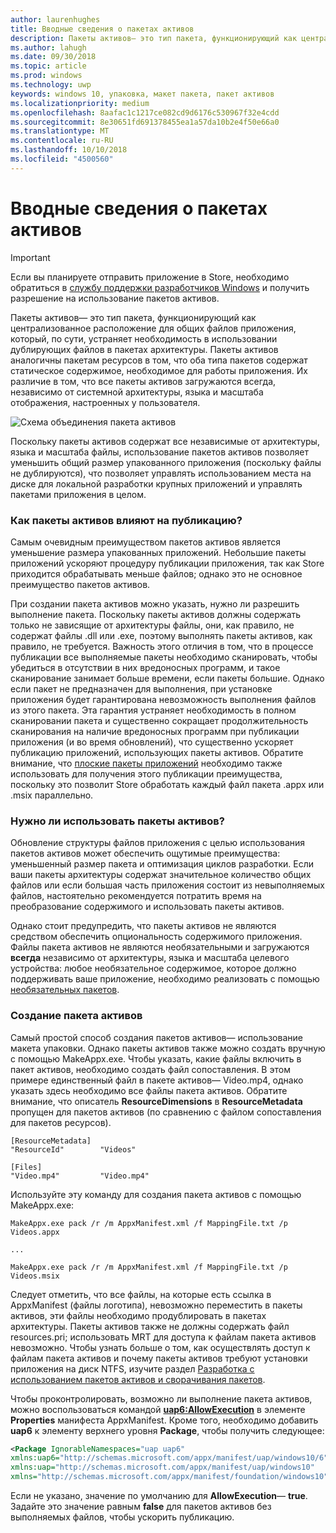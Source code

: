 ```yaml
---
author: laurenhughes
title: Вводные сведения о пакетах активов
description: Пакеты активов— это тип пакета, функционирующий как централизованное расположение для общих файлов приложения, который, по сути, устраняет необходимость в использовании дублирующих файлов в пакетах архитектуры.
ms.author: lahugh
ms.date: 09/30/2018
ms.topic: article
ms.prod: windows
ms.technology: uwp
keywords: windows 10, упаковка, макет пакета, пакет активов
ms.localizationpriority: medium
ms.openlocfilehash: 8aafac1c1217ce082cd9d6176c530967f32e4cdd
ms.sourcegitcommit: 8e30651fd691378455ea1a57da10b2e4f50e66a0
ms.translationtype: MT
ms.contentlocale: ru-RU
ms.lasthandoff: 10/10/2018
ms.locfileid: "4500560"
---
```

# <a name="introduction-to-asset-packages"></a>Вводные сведения о пакетах активов

> [!IMPORTANT]
> Если вы планируете отправить приложение в Store, необходимо обратиться в [службу поддержки разработчиков Windows](https://developer.microsoft.com/windows/support) и получить разрешение на использование пакетов активов.

Пакеты активов— это тип пакета, функционирующий как централизованное расположение для общих файлов приложения, который, по сути, устраняет необходимость в использовании дублирующих файлов в пакетах архитектуры. Пакеты активов аналогичны пакетам ресурсов в том, что оба типа пакетов содержат статическое содержимое, необходимое для работы приложения. Их различие в том, что все пакеты активов загружаются всегда, независимо от системной архитектуры, языка и масштаба отображения, настроенных у пользователя.

![Схема объединения пакета активов](images/primary-bundle.png)

Поскольку пакеты активов содержат все независимые от архитектуры, языка и масштаба файлы, использование пакетов активов позволяет уменьшить общий размер упакованного приложения (поскольку файлы не дублируются), что позволяет управлять использованием места на диске для локальной разработки крупных приложений и управлять пакетами приложения в целом. 

### <a name="how-do-asset-packages-affect-publishing"></a>Как пакеты активов влияют на публикацию?
Самым очевидным преимуществом пакетов активов является уменьшение размера упакованных приложений. Небольшие пакеты приложений ускоряют процедуру публикации приложения, так как Store приходится обрабатывать меньше файлов; однако это не основное преимущество пакетов активов.

При создании пакета активов можно указать, нужно ли разрешить выполнение пакета. Поскольку пакеты активов должны содержать только не зависящие от архитектуры файлы, они, как правило, не содержат файлы .dll или .exe, поэтому выполнять пакеты активов, как правило, не требуется. Важность этого отличия в том, что в процессе публикации все выполняемые пакеты необходимо сканировать, чтобы убедиться в отсутствии в них вредоносных программ, и такое сканирование занимает больше времени, если пакеты большие. Однако если пакет не предназначен для выполнения, при установке приложения будет гарантирована невозможность выполнения файлов из этого пакета. Эта гарантия устраняет необходимость в полном сканировании пакета и существенно сокращает продолжительность сканирования на наличие вредоносных программ при публикации приложения (и во время обновлений), что существенно ускоряет публикацию приложений, использующих пакеты активов. Обратите внимание, что [плоские пакеты приложений](flat-bundles.md) необходимо также использовать для получения этого публикации преимущества, поскольку это позволит Store обработать каждый файл пакета .appx или .msix параллельно. 


### <a name="should-i-use-asset-packages"></a>Нужно ли использовать пакеты активов?
Обновление структуры файлов приложения с целью использования пакетов активов может обеспечить ощутимые преимущества: уменьшенный размер пакета и оптимизация циклов разработки. Если ваши пакеты архитектуры содержат значительное количество общих файлов или если большая часть приложения состоит из невыполняемых файлов, настоятельно рекомендуется потратить время на преобразование содержимого и использовать пакеты активов.

Однако стоит предупредить, что пакеты активов не являются средством обеспечить опциональность содержимого приложения. Файлы пакета активов не являются необязательными и загружаются **всегда** независимо от архитектуры, языка и масштаба целевого устройства: любое необязательное содержимое, которое должно поддерживать ваше приложение, необходимо реализовать с помощью [необязательных пакетов](optional-packages.md). 


### <a name="how-to-create-an-asset-package"></a>Создание пакета активов
Самый простой способ создания пакетов активов— использование макета упаковки. Однако пакеты активов также можно создать вручную с помощью MakeAppx.exe. Чтобы указать, какие файлы включить в пакет активов, необходимо создать файл сопоставления. В этом примере единственный файл в пакете активов— Video.mp4, однако указать здесь необходимо все файлы пакета активов. Обратите внимание, что описатель **ResourceDimensions** в **ResourceMetadata** пропущен для пакетов активов (по сравнению с файлом сопоставления для пакетов ресурсов).

```example 
[ResourceMetadata]
"ResourceId"        "Videos"

[Files]
"Video.mp4"         "Video.mp4"
```

Используйте эту команду для создания пакета активов с помощью MakeAppx.exe: 

```syntax 
MakeAppx.exe pack /r /m AppxManifest.xml /f MappingFile.txt /p Videos.appx

...

MakeAppx.exe pack /r /m AppxManifest.xml /f MappingFile.txt /p Videos.msix

```
Следует отметить, что все файлы, на которые есть ссылка в AppxManifest (файлы логотипа), невозможно переместить в пакеты активов, эти файлы необходимо продублировать в пакетах архитектуры. Пакеты активов также не должны содержать файл resources.pri; использовать MRT для доступа к файлам пакета активов невозможно. Чтобы узнать больше о том, как осуществлять доступ к файлам пакета активов и почему пакеты активов требуют установки приложения на диск NTFS, изучите раздел [Разработка с использованием пакетов активов и сворачивания пакетов](Package-Folding.md).

Чтобы проконтролировать, возможно ли выполнение пакета активов, можно воспользоваться командой **[uap6:AllowExecution](https://docs.microsoft.com/uwp/schemas/appxpackage/uapmanifestschema/element-uap6-allowexecution)** в элементе **Properties** манифеста AppxManifest. Кроме того, необходимо добавить **uap6** к элементу верхнего уровня **Package**, чтобы получить следующее: 

```XML
<Package IgnorableNamespaces="uap uap6" 
xmlns:uap6="http://schemas.microsoft.com/appx/manifest/uap/windows10/6" 
xmlns:uap="http://schemas.microsoft.com/appx/manifest/uap/windows10" 
xmlns="http://schemas.microsoft.com/appx/manifest/foundation/windows10">
```

 Если не указано, значение по умолчанию для **AllowExecution**— **true**. Задайте это значение равным **false** для пакетов активов без выполняемых файлов, чтобы ускорить публикацию.  



